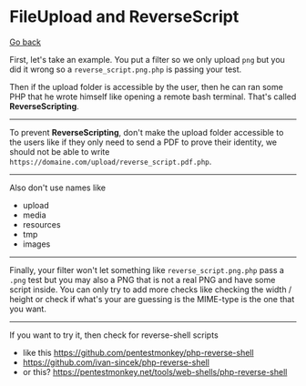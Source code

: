 # FileUpload and ReverseScript

[Go back](..)

First, let's take an example. You put a filter so we
only upload ``png`` but you did it wrong so
a ``reverse_script.png.php`` is passing your test.

Then if the upload folder is accessible by the user, then
he can ran some PHP that he wrote himself like opening
a remote bash terminal. That's called **ReverseScripting**.

<hr class="sr">

To prevent **ReverseScripting**, don't make the upload
folder accessible to the users like if they only need
to send a PDF to prove their identity, we should not
be able to write 
``https://domaine.com/upload/reverse_script.pdf.php``.

<hr class="sr">

Also don't use names like

* upload
* media
* resources
* tmp
* images

<hr class="sr">

Finally, your filter won't let something like
``reverse_script.png.php`` pass a `.png` test but
you may also a PNG that is not a real PNG and have
some script inside. You can only try to add more
checks like checking the width / height or check if
what's your are guessing is the MIME-type is the one
that you want.

<hr class="sl">

If you want to try it, then check for reverse-shell scripts

* like this <https://github.com/pentestmonkey/php-reverse-shell>
* <https://github.com/ivan-sincek/php-reverse-shell>
* or this? <https://pentestmonkey.net/tools/web-shells/php-reverse-shell>
